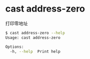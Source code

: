 # cast address-zero

打印零地址

```bash
$ cast address-zero --help
Usage: cast address-zero

Options:
  -h, --help  Print help
```
